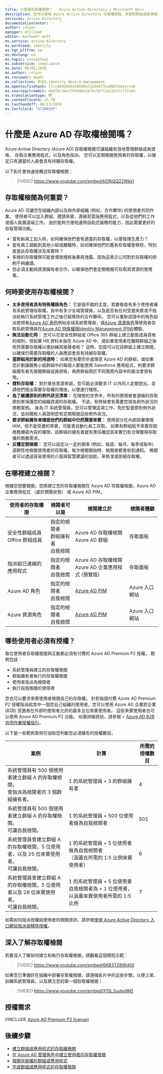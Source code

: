 ```yaml
---
title: 什麼是存取權檢閱？ - Azure Active Directory | Microsoft Docs
description: 您可以使用 Azure Active Directory 存取權檢閱，來控制群組成員資格和應用程式存取，以符合控管、 風險管理和貴組織的循規計劃。
services: active-directory
documentationcenter: ''
author: rolyon
manager: mtillman
editor: markwahl-msft
ms.service: active-directory
ms.workload: identity
ms.tgt_pltfrm: na
ms.devlang: na
ms.topic: conceptual
ms.subservice: compliance
ms.date: 06/05/2019
ms.author: rolyon
ms.reviewer: mwahl
ms.collection: M365-identity-device-management
ms.openlocfilehash: 7fcc804db66430598e72e9ebf31a8837eda1cca6
ms.sourcegitcommit: d4dfbc34a1f03488e1b7bc5e711a11b72c717ada
ms.translationtype: MT
ms.contentlocale: zh-TW
ms.lasthandoff: 06/13/2019
ms.locfileid: "67204597"
---
```

# <a name="what-are-azure-ad-access-reviews"></a>什麼是 Azure AD 存取權檢閱嗎？

Azure Active Directory (Azure AD) 存取權檢閱可讓組織有效地管理群組成員資格、 存取企業應用程式，以及角色指派。 您可以定期檢閱使用者的存取權，以確定只有適當的人員會具有持續存取權。

以下影片會快速地概述存取權檢閱：

>[!VIDEO https://www.youtube.com/embed/kDRjQQ22Wkk]

## <a name="why-are-access-reviews-important"></a>存取權檢閱為何重要？

Azure AD 可讓您在組織內部以及與外部組織 (例如，合作夥伴) 的使用者共同作業。 使用者可以加入群組、邀請來賓、連線至雲端應用程式，以及從他們的工作或個人裝置遠端工作。 由於能夠方便地運用自助式服務的能力，因此需要更好的存取管理功能。

- 當有新員工加入時，如何確保他們會有適當的存取權，以便發揮生產力？
- 當有員工調動到其他小組或離職時，如何確保他們的舊有存取權會移除，特別是當此存取權涉及來賓時？
- 多餘的存取權限可能會導致稽核後果與洩露，因為這表示公司對於存取權的控制不夠嚴謹。
- 您必須主動與資源擁有者合作，以確保他們會定期檢閱可存取其資源的使用者。

## <a name="when-to-use-access-reviews"></a>何時要使用存取權檢閱？

- **太多使用者具有特殊權限角色：** 它是個不錯的主意，若要檢查有多少使用者擁有系統管理存取權，其中有多少全域管理員，以及是否有任何受邀來賓或不指派給執行系統管理工作之後已經移除的合作夥伴。 您可以重新認證中的角色指派使用者[Azure AD 角色](../privileged-identity-management/pim-how-to-perform-security-review.md?toc=%2fazure%2factive-directory%2fgovernance%2ftoc.json)例如全域系統管理員，或[Azure 資源角色](../privileged-identity-management/pim-resource-roles-perform-access-review.md?toc=%2fazure%2factive-directory%2fgovernance%2ftoc.json)等使用者存取系統管理員在[Azure AD 特殊權限Identity Management (PIM)](../privileged-identity-management/pim-configure.md)體驗。
- **無法自動化時：** 您可以在安全性群組或 Office 365 群組上建立動態成員資格的規則，但如果 HR 資料未放在 Azure AD 中，或如果使用者在離開群組之後依然需要存取權以便訓練其接替者呢？ 這時，您就可以在該群組上建立檢閱，以確保仍需要存取權的人員應該會具有持續存取權。
- **當群組用於新的用途時：** 如果您有要同步處理至 Azure AD 的群組，或如果您計劃讓銷售小組群組中的每個人都能使用 Salesforce 應用程式，則要求群組擁有者先檢閱群組成員資格，再將群組用於不同風險內容中的做法會很有用。
- **資料存取權：** 對於某些資源來說，您可能必須要求 IT 以外的人定期登出，並請他們提出需要存取權的理由，以便進行稽核。
- **為了維護原則的例外狀況清單：** 在理想的世界中，所有的使用者會遵循的存取原則來保護您的組織資源的存取權。 不過，有時候會有需要您視為例外狀況的商務案例。 身為 IT 系統管理員，您可以管理這項工作、免於監督原則例外狀況，並向稽核人員證明您有定期檢閱這些例外狀況。
- **要求群組擁有者確認他們的群組中仍然需要來賓：** 使用部分在內部部署環境 IAM，但不是受邀的來賓，可能會自動化員工存取。 如果有群組賦予來賓存取商務機密內容的權限，該群組的擁有者就有責任確認其來賓仍有合理獲得存取權的商務需求。
- **反覆定期檢閱：** 您可以設定以一定的頻率 (例如，每週、每月、每季或每年) 週期性地檢閱使用者的存取權，每次檢閱開始時，檢閱者都會收到通知。 檢閱者可以透過容易使用的介面與智慧建議的協助，來核准或拒絕存取權。

## <a name="where-do-you-create-reviews"></a>在哪裡建立檢閱？

根據您想要檢閱，您將建立您的存取權檢閱在 Azure AD 存取權檢閱，Azure AD 企業應用程式 （處於預覽狀態） 或 Azure AD PIM。

| 使用者的存取權限 | 檢閱者可以是 | 檢閱建立於 | 檢閱者體驗 |
| --- | --- | --- | --- |
| 安全性群組成員</br>Office 群組成員 | 指定的檢閱者</br>群組擁有者</br>自我檢閱 | Azure AD 存取權檢閱</br>Azure AD 群組 | 存取面板 |
| 指派給已連線的應用程式 | 指定的檢閱者</br>自我檢閱 | Azure AD 存取權檢閱</br>Azure AD 企業應用程式 (預覽版) | 存取面板 |
| Azure AD 角色 | 指定的檢閱者</br>自我檢閱 | [Azure AD PIM](../privileged-identity-management/pim-how-to-start-security-review.md?toc=%2fazure%2factive-directory%2fgovernance%2ftoc.json) | Azure 入口網站 |
| Azure 資源角色 | 指定的檢閱者</br>自我檢閱 | [Azure AD PIM](../privileged-identity-management/pim-resource-roles-start-access-review.md?toc=%2fazure%2factive-directory%2fgovernance%2ftoc.json) | Azure 入口網站 |

## <a name="which-users-must-have-licenses"></a>哪些使用者必須有授權？

每位使用者存取權檢閱與互動都必須有付費的 Azure AD Premium P2 授權。 範例包括：

- 系統管理員建立的存取權檢閱
- 群組擁有者執行的存取權檢閱
- 使用者指派為檢閱者
- 執行自我檢閱的使用者

您也可以要求來賓使用者檢閱自己的存取權。 針對每個付費 Azure AD Premium P2 授權指派給其中一個您自己組織的使用者，您可以使用 Azure AD 企業對企業 (B2B) 受邀者在外部的使用者允許的最多五位來賓使用者。 這些來賓使用者也可以使用 Azure AD Premium P2 功能。 如需詳細資訊，請參閱 < [Azure AD B2B 共同作業授權指引](../b2b/licensing-guidance.md)。

以下是一些範例案例可協助您判斷您必須擁有的授權數目。

| 案例 | 計算 | 所需的授權數目 |
| --- | --- | --- |
| 系統管理員有 500 個使用者建立群組 A 的存取權檢閱。<br/>會指派為檢閱者的 3 個群組擁有者。 | 1 的系統管理員 + 3 的群組擁有者 | 4 |
| 系統管理員有 500 個使用者建立群組 A 的存取權檢閱。<br/>可讓自我檢閱。 | 1 的系統管理員 + 500 位使用者做為自我檢閱者 | 501 |
| 系統管理員會建立群組 A 的存取權檢閱，5 位使用者，以及 25 位來賓使用者。<br/>可讓自我檢閱。 | 1 的系統管理員 + 5 位使用者做為自我檢閱者<br/>（涵蓋在所需的 1:5 比例來賓使用者） | 6 |
| 系統管理員會建立群組 A 的存取權檢閱，5 位使用者以及 28 位來賓使用者。<br/>可讓自我檢閱。 | 1 的系統管理員 + 5 位使用者自我檢閱者為 + 1 位使用者，以涵蓋來賓使用者所需的 1:5 比例 | 7 |

如需如何指派授權給使用者的相關資訊，請參閱[使用 Azure Active Directory 入口網站指派或移除授權](../fundamentals/license-users-groups.md)。

## <a name="learn-about-access-reviews"></a>深入了解存取權檢閱

若要深入了解如何建立和執行存取權檢閱，請觀看這個簡短示範：

>[!VIDEO https://www.youtube.com/embed/6KB3TZ8Wi40]

如果您已準備好在組織中部署存取權檢閱，請遵循影片中的這些步驟，以便上架、訓練系統管理員，以及建立您的第一個存取權檢閱！

>[!VIDEO https://www.youtube.com/embed/X1SL2uubx9M]

## <a name="license-requirements"></a>授權需求

[!INCLUDE [Azure AD Premium P2 license](../../../includes/active-directory-p2-license.md)]

## <a name="next-steps"></a>後續步驟

- [建立群組或應用程式的存取權檢閱](create-access-review.md)
- [在 Azure AD 管理角色中建立使用者的存取權檢閱](../privileged-identity-management/pim-how-to-start-security-review.md?toc=%2fazure%2factive-directory%2fgovernance%2ftoc.json)
- [檢閱存取權的群組或應用程式](perform-access-review.md)
- [完成群組或應用程式的存取權檢閱](complete-access-review.md)
